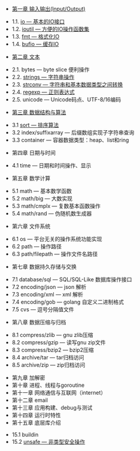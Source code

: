 * [第一章 输入输出(Input/Output)](chapter01/01.0.md)
 - 1.1. [io — 基本的IO接口](chapter01/01.1.md)
 - 1.2. [ioutil — 方便的IO操作函数集](chapter01/01.2.md)
 - 1.3. [fmt — 格式化IO](chapter01/01.3.md)
 - 1.4. [bufio — 缓存IO](chapter01/01.4.md)
* [第二章 文本](chapter02/02.0.md)
 - 2.1. bytes — byte slice 便利操作
 - 2.2. [strings — 字符串操作](chapter02/02.1.md)
 - 2.3. [strconv — 字符串和基本数据类型之间转换](chapter02/02.2.md)
 - 2.4. [regexp — 正则表达式](chapter02/02.3.md)
 - 2.5. unicode — Unicode码点、UTF-8/16编码
* [第三章 数据结构与算法](chapter03/03.0.md)
 - 3.1 [sort — 排序算法](chapter03/03.1.md)
 - 3.2 index/suffixarray — 后缀数组实现子字符串查询
 - 3.3 container — 容器数据类型：heap、list和ring
* 第四章 日期与时间
 - 4.1 time — 日期和时间操作、显示
* 第五章 数学计算
 - 5.1 math — 基本数学函数
 - 5.2 math/big — 大数实现
 - 5.3 math/cmplx — 复数基本函数操作
 - 5.4 math/rand — 伪随机数生成器
* 第六章 文件系统
 - 6.1 os — 平台无关的操作系统功能实现
 - 6.2 path — 操作路径
 - 6.3 path/filepath — 操作文件名路径
* 第七章 数据持久存储与交换
 - 7.1 database/sql — SQL/SQL-Like 数据库操作接口
 - 7.2 encoding/json — json 解析
 - 7.3 encoding/xml — xml 解析
 - 7.4 encoding/gob — golang 自定义二进制格式
 - 7.5 cvs — 逗号分隔值文件
* 第八章 数据压缩与归档
 - 8.1 compress/zlib — gnu zlib压缩
 - 8.2 compress/gzip — 读写gnu zip文件
 - 8.3 compress/bzip2 — bzip2压缩
 - 8.4 archive/tar — tar归档访问
 - 8.5 archive/zip — zip归档访问
* 第九章 加解密
* 第十章 进程、线程与goroutine
* 第十一章 网络通信与互联网（internet）
* 第十二章 email
* 第十三章 应用构建、debug与测试
* 第十四章 运行时特性
* 第十五章 底层库介绍
 - 15.1 buildin
 - 15.2 [unsafe — 非类型安全操作](chapter15/15.02.md)
